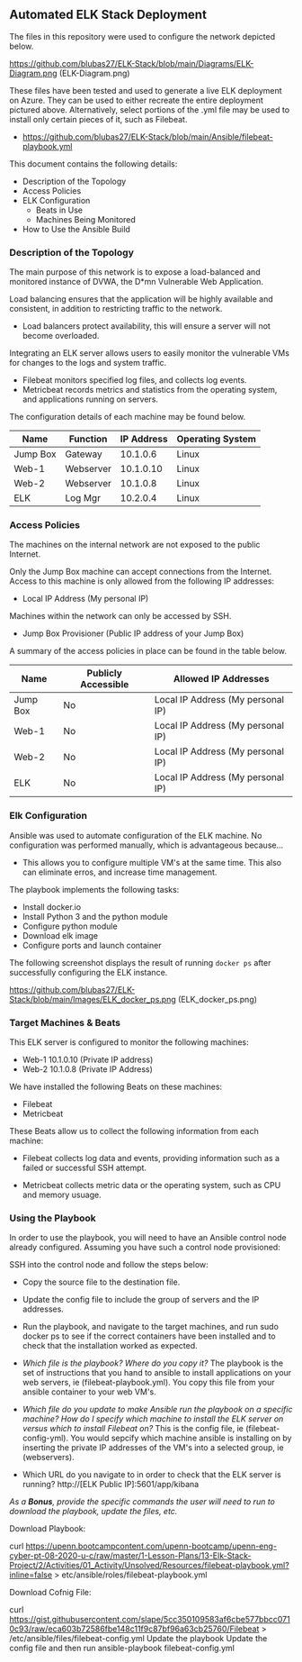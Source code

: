 ## Automated ELK Stack Deployment

The files in this repository were used to configure the network depicted below.

https://github.com/blubas27/ELK-Stack/blob/main/Diagrams/ELK-Diagram.png (ELK-Diagram.png)

These files have been tested and used to generate a live ELK deployment on Azure. They can be used to either recreate the entire deployment pictured above. Alternatively, select portions of the     .yml file may be used to install only certain pieces of it, such as Filebeat.

  - https://github.com/blubas27/ELK-Stack/blob/main/Ansible/filebeat-playbook.yml 

This document contains the following details:
- Description of the Topology
- Access Policies
- ELK Configuration
  - Beats in Use
  - Machines Being Monitored
- How to Use the Ansible Build


### Description of the Topology

The main purpose of this network is to expose a load-balanced and monitored instance of DVWA, the D*mn Vulnerable Web Application.

Load balancing ensures that the application will be highly available and consistent, in addition to restricting traffic to the network.

- Load balancers protect availability, this will ensure a server will not become overloaded.

Integrating an ELK server allows users to easily monitor the vulnerable VMs for changes to the logs and system traffic.
- Filebeat monitors specified log files, and collects log events.
- Metricbeat records metrics and statistics from the operating system, and applications running on servers.

The configuration details of each machine may be found below.

| Name     | Function | IP Address | Operating System |
|----------|----------|------------|------------------|
| Jump Box | Gateway  | 10.1.0.6   | Linux            |
| Web-1    | Webserver| 10.1.0.10  | Linux            |
| Web-2    | Webserver| 10.1.0.8   | Linux            |
| ELK      | Log Mgr  | 10.2.0.4   | Linux            |

### Access Policies

The machines on the internal network are not exposed to the public Internet. 

Only the Jump Box machine can accept connections from the Internet. Access to this machine is only allowed from the following IP addresses:
- Local IP Address (My personal IP)

Machines within the network can only be accessed by SSH.
- Jump Box Provisioner (Public IP address of your Jump Box)

A summary of the access policies in place can be found in the table below.

| Name     | Publicly Accessible | Allowed IP Addresses                               |
|----------|---------------------|----------------------------------------------------|
| Jump Box |  No                 | Local IP Address (My personal IP)                  |
| Web-1    |  No                 | Local IP Address (My personal IP)                  |
| Web-2    |  No                 | Local IP Address (My personal IP)                  |
| ELK      |  No                 | Local IP Address (My personal IP)                  |  

### Elk Configuration

Ansible was used to automate configuration of the ELK machine. No configuration was performed manually, which is advantageous because...
- This allows you to configure multiple VM's at the same time. This also can eliminate erros, and increase time management.

The playbook implements the following tasks:
- Install docker.io
- Install Python 3 and the python module
- Configure python module
- Download elk image
- Configure ports and launch container

The following screenshot displays the result of running `docker ps` after successfully configuring the ELK instance.

https://github.com/blubas27/ELK-Stack/blob/main/Images/ELK_docker_ps.png (ELK_docker_ps.png)

### Target Machines & Beats
This ELK server is configured to monitor the following machines:
- Web-1 10.1.0.10 (Private IP address)
- Web-2 10.1.0.8  (Private IP Address)

We have installed the following Beats on these machines:
- Filebeat
- Metricbeat

These Beats allow us to collect the following information from each machine:
- Filebeat collects log data and events, providing information such as a failed or successful SSH attempt.

- Metricbeat collects metric data or the operating system, such as CPU and memory usuage.

### Using the Playbook
In order to use the playbook, you will need to have an Ansible control node already configured. Assuming you have such a control node provisioned: 

SSH into the control node and follow the steps below:
- Copy the source file to the destination file.
- Update the config file to include the group of servers and the IP addresses.
- Run the playbook, and navigate to the target machines, and run sudo docker ps to see if the correct containers have been installed and to check that the installation worked as expected.

- _Which file is the playbook? Where do you copy it?_
    The playbook is the set of instructions that you hand to ansible to install applications on your web servers, ie (filebeat-playbook.yml).  You copy this file from your ansible container to your web VM's.
- _Which file do you update to make Ansible run the playbook on a specific machine? How do I specify which machine to install the ELK server on versus which to install Filebeat on?_
    This is the config file, ie (filebeat-config-yml). You would sepcify which machine ansible is installing on by inserting the private IP addresses of the VM's into a selected group, ie (webservers).
- Which URL do you navigate to in order to check that the ELK server is running?
     http://[ELK Public IP]:5601/app/kibana

_As a **Bonus**, provide the specific commands the user will need to run to download the playbook, update the files, etc._

Download Playbook:

curl
https://upenn.bootcampcontent.com/upenn-bootcamp/upenn-eng-cyber-pt-08-2020-u-c/raw/master/1-Lesson-Plans/13-Elk-Stack-Project/2/Activities/01_Activity/Unsolved/Resources/filebeat-playbook.yml?inline=false > etc/ansible/roles/filebeat-playbook.yml

Download Cofnig File:

curl https://gist.githubusercontent.com/slape/5cc350109583af6cbe577bbcc0710c93/raw/eca603b72586fbe148c11f9c87bf96a63cb25760/Filebeat > /etc/ansible/files/filebeat-config.yml
Update the playbook 
Update the config file 
and then run
ansible-playbook filebeat-config.yml
